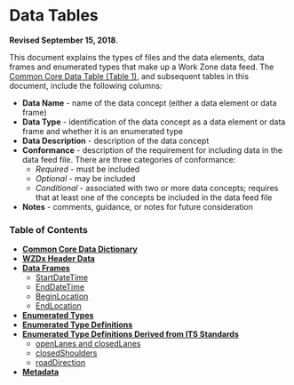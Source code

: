 # **Data Tables**
**Revised September 15, 2018**.

This document explains the types of files and the data elements, data frames and enumerated types that make up a Work Zone data feed. The [Common Core Data Table (Table 1)](https://github.com/usdot-jpo-ode/jpo-wzdx/blob/master/data-tables/common-core-dictionary.md), and subsequent tables in this document, include the following columns:
- **Data Name** - name of the data concept (either a data element or data frame) 
- **Data Type** - identification of the data concept as a data element or data frame and whether it is an enumerated type
- **Data Description** - description of the data concept
- **Conformance** - description of the requirement for including data in the data feed file. There are three categories of conformance:
    - *Required* - must be included
    - *Optional* - may be included
    - *Conditional* - associated with two or more data concepts; requires that at least one of the concepts be included in the data feed file
- **Notes** - comments, guidance, or notes for future consideration

### Table of Contents
- [**Common Core Data Dictionary**](https://github.com/usdot-jpo-ode/jpo-wzdx/blob/master/data-tables/common-core-dictionary.md) 
- [**WZDx Header Data**](https://github.com/usdot-jpo-ode/jpo-wzdx/blob/master/data-tables/wzdx-header-data.md)
- [**Data Frames**](https://github.com/usdot-jpo-ode/jpo-wzdx/blob/master/data-tables/data-frames.md)
    - [StartDateTime](https://github.com/usdot-jpo-ode/jpo-wzdx/blob/master/data-tables/data-frames.md#startdatetime)
    - [EndDateTime](https://github.com/usdot-jpo-ode/jpo-wzdx/blob/master/data-tables/data-frames.md#enddatetime)
    - [BeginLocation](https://github.com/usdot-jpo-ode/jpo-wzdx/blob/master/data-tables/data-frames.md#beginlocation)
    - [EndLocation](https://github.com/usdot-jpo-ode/jpo-wzdx/blob/master/data-tables/data-frames.md#endlocation)
- [**Enumerated Types**](https://github.com/usdot-jpo-ode/jpo-wzdx/blob/master/data-tables/enumerated-types.md) 
- [**Enumerated Type Definitions**](https://github.com/usdot-jpo-ode/jpo-wzdx/blob/master/data-tables/enumerated-type-definitions.md) 
- [**Enumerated Type Definitions Derived from ITS Standards**](https://github.com/usdot-jpo-ode/jpo-wzdx/blob/master/data-tables/enumerated-value-definitions-derived-from-its-standards.md)
    - [openLanes and closedLanes](https://github.com/usdot-jpo-ode/jpo-wzdx/blob/master/data-tables/enumerated-value-definitions-derived-from-its-standards.md#openlanes-and-closedlanes)
    - [closedShoulders](https://github.com/usdot-jpo-ode/jpo-wzdx/blob/master/data-tables/enumerated-value-definitions-derived-from-its-standards.md#closedshoulders)
    - [roadDirection](https://github.com/usdot-jpo-ode/jpo-wzdx/blob/master/data-tables/enumerated-value-definitions-derived-from-its-standards.md#roaddirection)
- [**Metadata**](https://github.com/usdot-jpo-ode/jpo-wzdx/blob/master/data-tables/metadata.md) 


